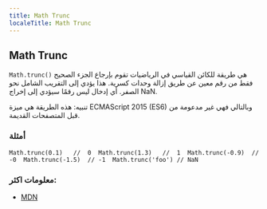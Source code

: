 ```yaml
---
title: Math Trunc
localeTitle: Math Trunc
---
```

## Math Trunc

`Math.trunc()` هي طريقة للكائن القياسي في الرياضيات تقوم بإرجاع الجزء الصحيح فقط من رقم معين عن طريق إزالة وحدات كسرية. هذا يؤدي إلى التقريب الشامل نحو الصفر. أي إدخال ليس رقمًا سيؤدي إلى إخراج NaN.

تنبيه: هذه الطريقة هي ميزة ECMAScript 2015 (ES6) وبالتالي فهي غير مدعومة من قبل المتصفحات القديمة.

### أمثلة

 `Math.trunc(0.1)   //  0 
 Math.trunc(1.3)   //  1 
 Math.trunc(-0.9)  // -0 
 Math.trunc(-1.5)  // -1 
 Math.trunc('foo') // NaN 
` 

### معلومات اكثر:

*   [MDN](https://developer.mozilla.org/en-US/docs/Web/JavaScript/Reference/Global_Objects/Math/trunc)